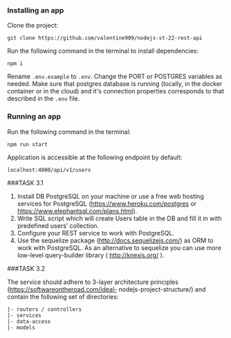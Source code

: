 ### Installing an app
Clone the project:
```
git clone https://github.com/valentine909/nodejs-st-22-rest-api
```
Run the following command in the terminal to install dependencies:
```
npm i
```
Rename `.env.example` to `.env`. Change the PORT or POSTGRES variables as needed.
Make sure that postgres database is running (locally, in the docker container or in the cloud) and it's connection properties corresponds to that described in the `.env` file.
### Running an app
Run the following command in the terminal:
```
npm run start
```
Application is accessible at the following endpoint by default:
```
localhost:4000/api/v1/users
```
###TASK 3.1
1. Install DB PostgreSQL on your machine or use a free web hosting services for PostgreSQL
(https://www.heroku.com/postgres or https://www.elephantsql.com/plans.html).
2. Write SQL script which will create Users table in the DB and fill it in with predefined users’
collection.
3. Configure your REST service to work with PostgreSQL.
4. Use the sequelize package (http://docs.sequelizejs.com/) as ORM to work with
PostgreSQL.
As an alternative to sequelize you can use more low-level query-builder library
( http://knexjs.org/ ).

###TASK 3.2

The service should adhere to 3-layer architecture principles (https://softwareontheroad.com/ideal-
nodejs-project-structure/) and contain the following set of directories:

```
|- routers / controllers
|- services
|- data-access
|- models
```
